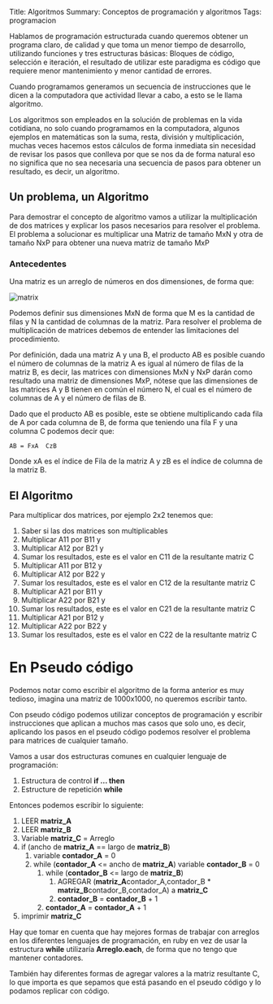 Title: Algoritmos
Summary: Conceptos de programación y algoritmos
Tags: programacion


Hablamos de programación estructurada cuando queremos obtener un programa claro, de calidad y que toma un menor tiempo de desarrollo, utilizando funciones y tres estructuras básicas: Bloques de código, selección e iteración, el resultado de utilizar este paradigma es código que requiere menor mantenimiento y menor cantidad de errores.

Cuando programamos generamos un secuencia de instrucciones que le dicen a la computadora que actividad llevar a cabo, a esto se le llama algoritmo.

Los algoritmos son empleados en la solución de problemas en la vida cotidiana, no solo cuando programamos en la computadora, algunos ejemplos en matemáticas son la suma, resta, división y multiplicación, muchas veces hacemos estos cálculos de forma inmediata sin necesidad de revisar los pasos que conlleva por que se nos da de forma natural eso no significa que no sea necesaria una secuencia de pasos para obtener un resultado, es decir, un algoritmo.

## Un problema, un Algoritmo

Para demostrar el concepto de algoritmo vamos a utilizar la multiplicación de dos matrices y explicar los pasos necesarios para resolver el problema.
El problema a solucionar es multiplicar una Matriz de tamaño MxN y otra de tamaño NxP para obtener una nueva matriz de tamaño MxP

### Antecedentes

Una matriz es un arreglo de números en dos dimensiones, de forma que:

![matrix]({filename}/images/matrix.png)

Podemos definir sus dimensiones MxN de forma que M es la cantidad de filas y N la cantidad de columnas de la matriz.
Para resolver el problema de multiplicación de matrices debemos de entender las limitaciones del procedimiento.

Por definición, dada una matriz A y una B, el producto AB es posible cuando el número de columnas de la matriz A es igual al número de filas de la matriz B, es decir, las matrices con dimensiones MxN y NxP darán como resultado una matriz de dimensiones MxP, nótese que las dimensiones de las matrices A y B tienen en común el número N, el cual es el número de columnas de A y el número de filas de B.

Dado que el producto AB es posible, este se obtiene multiplicando cada fila de A por cada columna de B, de forma que teniendo una fila F y una columna C podemos decir que:

```
AB = FxA  CzB
```

Donde xA es el índice de Fila de la matriz A y zB es  el índice de columna de la matriz B.

## El Algoritmo

Para multiplicar dos matrices, por ejemplo 2x2 tenemos que:

1.  Saber si las dos matrices son multiplicables
1.  Multiplicar A11 por B11 y
1.  Multiplicar A12 por B21 y
1.  Sumar los resultados, este es el valor en  C11 de la resultante matriz C
1.  Multiplicar A11 por B12 y
1.  Multiplicar A12 por B22 y
1.  Sumar los resultados, este es el valor en  C12 de la resultante matriz C
1.  Multiplicar A21 por B11 y
1.  Multiplicar A22 por B21 y
1.  Sumar los resultados, este es el valor en  C21 de la resultante matriz C
1.  Multiplicar A21 por B12 y
1.  Multiplicar A22 por B22 y
1.  Sumar los resultados, este es el valor en C22 de la resultante matriz C

# En Pseudo código

Podemos notar como escribir el algoritmo de la forma anterior es muy tedioso, imagina una matriz de 1000x1000, no queremos escribir tanto.

Con pseudo código podemos utilizar conceptos de programación y escribir instrucciones que aplican a muchos mas casos que solo uno, es decir, aplicando los pasos en el pseudo código podemos resolver el problema para matrices de cualquier tamaño.

Vamos a usar dos estructuras comunes en cualquier lenguaje de programación:
1. Estructura de control **if ... then**
1. Estructure de repetición **while**

Entonces podemos escribir lo siguiente:

1.  LEER **matriz_A**
1.  LEER **matriz_B**
1.  Variable **matriz_C** = Arreglo
1.  if (ancho de **matriz_A** == largo de **matriz_B**)
    1.  variable **contador_A** = 0
    1.  while (**contador_A** <= ancho de **matriz_A**)
        variable **contador_B** = 0
        1.  while (**contador_B** <= largo de **matriz_B**)
            1.  AGREGAR  (**matriz_A**contador_A,contador_B * **matriz_B**contador_B,contador_A) a **matriz_C**
            1.  **contador_B** = **contador_B** + 1
        1.  **contador_A** = **contador_A** + 1
1.  imprimir **matriz_C**


Hay que tomar en cuenta que hay mejores formas de trabajar con arreglos en los diferentes lenguajes de programación, en ruby en vez de usar la estructura **while** utilizaría **Arreglo.each**, de forma que no tengo que mantener contadores.

También hay diferentes formas de agregar valores a la matriz resultante C, lo que importa es que sepamos que está pasando en el pseudo código y lo podamos replicar con código.
